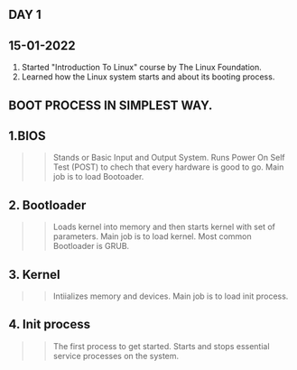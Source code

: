 ## DAY 1

      

## 15-01-2022

 1. Started "Introduction To Linux" course by The Linux Foundation. 
 2.  Learned how the Linux system starts and about its booting process.

## BOOT PROCESS IN SIMPLEST WAY.



## 1.BIOS

>> Stands or Basic Input and Output System.
>> Runs Power On Self Test (POST) to chech that every hardware is good to go.
>> Main job is to load Bootoader.

## 2. Bootloader

>> Loads kernel into memory and then starts kernel with set of parameters.
>> Main job is to load kernel.
>> Most common Bootloader is GRUB.

## 3. Kernel

>> Intiializes memory and devices.
>> Main job is to load init process.

## 4. Init process

>> The first process to get started.
>> Starts and stops essential service processes on the system.

  
